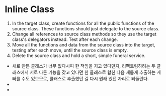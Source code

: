 # Inline Class

1. In the target class, create functions for all the public functions of the source class. These functions should just delegate to the source class.
2. Change all references to source class methods so they use the target class's delegators instead. Test after each change.
3. Move all the functions and data from the source class into the target, testing after each move, until the source class is empty.
4. Delete the source class and hold a short, simple funeral service.

- 새로 만든 클래스가 너무 없다시피 한 책임을 지고 있다던지, 리팩토링하려는 두 클래스에서 서로 다른 기능을 갖고 있다면 한 클래스로 합친 다음 새롭게 추출하는 게 빠를 수도 있으므로, 클래스로 추출했던 걸 다시 원래 있던 자리로 되돌린다.
-
-
